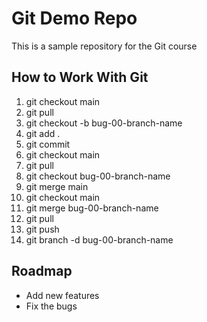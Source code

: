 # Git Demo Repo
This is a sample repository for the Git course

## How to Work With Git
1. git checkout main
2. git pull
3. git checkout -b bug-00-branch-name 
4. git add . 
5. git commit 
6. git checkout main
7. git pull
8. git checkout bug-00-branch-name
9. git merge main
10. git checkout main
11. git merge bug-00-branch-name
12. git pull
13. git push
14. git branch -d bug-00-branch-name

## Roadmap
 * Add new features
 * Fix the bugs